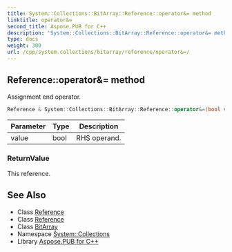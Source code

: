 ```yaml
---
title: System::Collections::BitArray::Reference::operator&= method
linktitle: operator&=
second_title: Aspose.PUB for C++
description: 'System::Collections::BitArray::Reference::operator&= method. Assignment end operator in C++.'
type: docs
weight: 300
url: /cpp/system.collections/bitarray/reference/operator&=/
---
```

## Reference::operator&= method


Assignment end operator.

```cpp
Reference & System::Collections::BitArray::Reference::operator&=(bool value)
```


| Parameter | Type | Description |
| --- | --- | --- |
| value | bool | RHS operand. |

### ReturnValue

This reference.

## See Also

* Class [Reference](../)
* Class [Reference](../)
* Class [BitArray](../../)
* Namespace [System::Collections](../../../)
* Library [Aspose.PUB for C++](../../../../)
